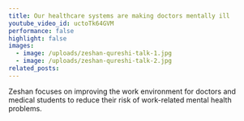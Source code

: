 ```yaml
---
title: Our healthcare systems are making doctors mentally ill
youtube_video_id: uctoTk64GVM
performance: false
highlight: false
images:
  - image: /uploads/zeshan-qureshi-talk-1.jpg
  - image: /uploads/zeshan-qureshi-talk-2.jpg
related_posts:
---
```


Zeshan focuses on improving the work environment for doctors and medical students to reduce their risk of work-related mental health problems.